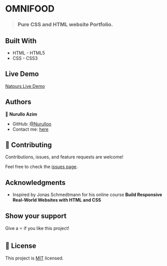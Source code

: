 # OMNIFOOD

> ### Pure CSS and HTML website Portfolio.

## Built With

- HTML - HTML5
- CSS - CSS3

## Live Demo

[Natours Live Demo](https://nurulloo.github.io/omnifood_portfolio/)

## Authors

👤 **Nurullo Azim**

- GitHub: [@Nurulloo](https://github.com/Nurulloo)
- Contact me: [here](mailto:sherlockddr4@gmail.com)

## 🤝 Contributing

Contributions, issues, and feature requests are welcome!

Feel free to check the [issues page](../../issues/).

## Acknowledgments

- Inspired by Jonas Schmedtmann for his online course **Build Responsive Real-World Websites with HTML and CSS**

## Show your support

Give a ⭐️ if you like this project!

## 📝 License

This project is [MIT](./MIT.md) licensed.
